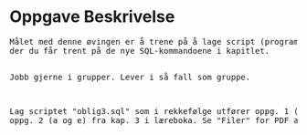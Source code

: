 <h1>Oppgave Beskrivelse</h1>
<pre>
Målet med denne øvingen er å trene på å lage script (program),
der du får trent på de nye SQL-kommandoene i kapitlet.

Jobb gjerne i grupper. Lever i så fall som gruppe.

Lag scriptet "oblig3.sql" som i rekkefølge utfører oppg.
1 (a-d) og oppg. 2 (a og e) fra kap. 3 i læreboka. Se "Filer" for PDF av oppgavene.
</pre>
